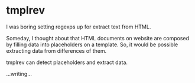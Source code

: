 # tmplrev

I was boring setting regexps up for extract text from HTML.

Someday, I thought about that HTML documents on website are composed by filling data into placeholders on a template. So, it would be possible extracting data from differences of them.

tmplrev can detect placeholders and extract data.


...writing...